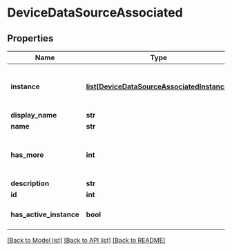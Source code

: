 # DeviceDataSourceAssociated

## Properties
Name | Type | Description | Notes
------------ | ------------- | ------------- | -------------
**instance** | [**list[DeviceDataSourceAssociatedInstance]**](DeviceDataSourceAssociatedInstance.md) | The instance list associated to the datasource | [optional] 
**display_name** | **str** |  | [optional] 
**name** | **str** |  | [optional] 
**has_more** | **int** | Whether has more instance. 0 no more, 1 has more | [optional] 
**description** | **str** |  | [optional] 
**id** | **int** |  | [optional] 
**has_active_instance** | **bool** | Whether has active instance. | [optional] 

[[Back to Model list]](../README.md#documentation-for-models) [[Back to API list]](../README.md#documentation-for-api-endpoints) [[Back to README]](../README.md)

